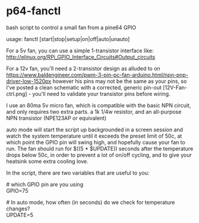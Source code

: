 # p64-fanctl
bash script to control a small fan from a pine64 GPIO

usage: fanctl [start|stop|setup|on|off|auto|unauto]

For a 5v fan, you can use a simple 1-transistor interface like: http://elinux.org/RPi_GPIO_Interface_Circuits#Output_circuits

For a 12v fan, you'll need a 2-transistor design as alluded to on https://www.baldengineer.com/pwm-3-pin-pc-fan-arduino.html/npn-pnp-driver-low-1520px
however his pins may not be the same as your pins, so I've posted a clean schematic with a corrected, generic pin-out [12V-Fan-ctrl.png]  - you'll need to validate your transistor pins before wiring.

I use an 80ma 5v micro fan, which is compatible with the basic NPN
circuit, and only requires two extra parts. a 1k 1/4w resistor, and an
all-purpose NPN transistor (NPE123AP or equivalent)


auto mode will start the script up backgrounded in a screen session and
watch the system temperature until it exceeds the preset limit of 50c, at
which point the GPIO pin will swing high, and hopefully cause your fan to
run.   The fan should run for $((5 * $UPDATE)) seconds after the temperature
drops below 50c, in order to prevent a lot of on/off cycling, and to give
your heatsink some extra cooling love.


In the script, there are two variables that are useful to you:

\# which GPIO pin are you using  
GPIO=75


\# In auto mode, how often (in seconds) do we check for temperature changes?  
UPDATE=5

